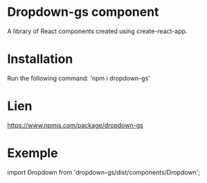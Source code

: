# Dropdown-gs component

A library of React components created using create-react-app.

# Installation

Run the following command: 'npm i dropdown-gs'

# Lien

https://www.npmjs.com/package/dropdown-gs

# Exemple

import Dropdown from 'dropdown-gs/dist/components/Dropdown';
